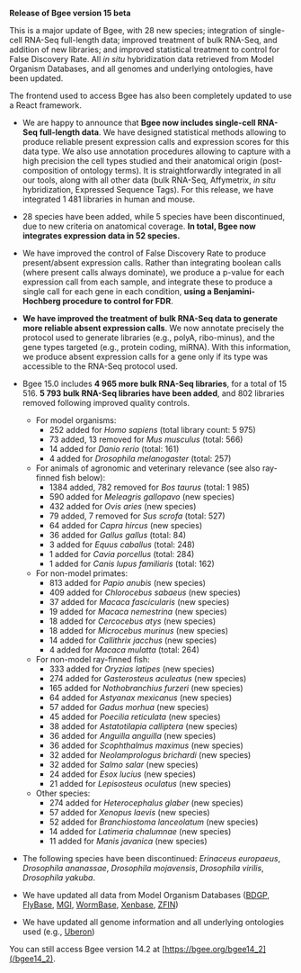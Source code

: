 **Release of Bgee version 15 beta**

This is a major update of Bgee, with 28 new species; integration of
single-cell RNA-Seq full-length data; improved treatment of bulk
RNA-Seq, and addition of new libraries; and improved statistical
treatment to control for False Discovery Rate. All *in situ*
hybridization data retrieved from Model Organism Databases, and all
genomes and underlying ontologies, have been updated.

The frontend used to access Bgee has also been completely updated to use a React framework.

* We are happy to announce that
**Bgee now includes single-cell RNA-Seq full-length data**.
We have designed statistical methods allowing to produce
reliable present expression calls and expression scores for this
data type. We also use annotation procedures allowing to capture
with a high precision the cell types studied and their anatomical
origin (post-composition of ontology terms). It is
straightforwardly integrated in all our tools, along with all
other data (bulk RNA-Seq, Affymetrix, <i>in situ</i>
hybridization, Expressed Sequence Tags). For this release, we have
integrated 1 481 libraries in human and mouse.

* 28 species have been added, while 5 species have been
discontinued, due to new criteria on anatomical coverage.
**In total, Bgee now integrates expression data in 52 species.**
* We have improved the control of False Discovery Rate to produce
present/absent expression calls. Rather than integrating boolean
calls (where present calls always dominate), we produce a p-value
for each expression call from each sample, and integrate these to
produce a single call for each gene in each condition,
**using a Benjamini-Hochberg procedure to control for FDR**.
* **We have improved the treatment of bulk RNA-Seq data to generate more reliable absent expression calls**.
We now annotate precisely the protocol used to generate
libraries (e.g., polyA, ribo-minus), and the gene types targeted
(e.g., protein coding, miRNA). With this information, we produce
absent expression calls for a gene only if its type was accessible
to the RNA-Seq protocol used.
* Bgee 15.0 includes **4 965 more bulk RNA-Seq libraries**, for a total of 15 516. **5 793 bulk RNA-Seq libraries have been added**, and 802 libraries removed following improved quality controls.
    * For model organisms:
        * 252 added for *Homo sapiens* (total library count: 5 975)
        * 73 added, 13 removed for *Mus musculus* (total: 566)
        * 14 added for *Danio rerio* (total: 161)
        * 4 added for *Drosophila melanogaster* (total: 257)
    * For animals of agronomic and veterinary relevance (see also ray-finned fish below):
        * 1384 added, 782 removed for *Bos taurus* (total: 1 985)
        * 590 added for *Meleagris gallopavo* (new species)
        * 432 added for *Ovis aries* (new species)
        * 79 added, 7 removed for *Sus scrofa* (total: 527)
        * 64 added for *Capra hircus* (new species)
        * 36 added for *Gallus gallus* (total: 84)
        * 3 added for *Equus caballus* (total: 248)
        * 1 added for *Cavia porcellus* (total: 284)
        * 1 added for *Canis lupus familiaris* (total: 162)
    * For non-model primates:
        * 813 added for *Papio anubis* (new species)
        * 409 added for *Chlorocebus sabaeus* (new species)
        * 37 added for *Macaca fascicularis* (new species)
        * 19 added for *Macaca nemestrina* (new species)
        * 18 added for *Cercocebus atys* (new species)
        * 18 added for *Microcebus murinus* (new species)
        * 14 added for *Callithrix jacchus* (new species)
        * 4 added for *Macaca mulatta* (total: 264)
    * For non-model ray-finned fish:
        * 333 added for *Oryzias latipes* (new species)
        * 274 added for *Gasterosteus aculeatus* (new species)
        * 165 added for *Nothobranchius furzeri* (new species)
        * 64 added for *Astyanax mexicanus* (new species)
        * 57 added for *Gadus morhua* (new species)
        * 45 added for *Poecilia reticulata* (new species)
        * 38 added for *Astatotilapia calliptera* (new species)
        * 36 added for *Anguilla anguilla* (new species)
        * 36 added for *Scophthalmus maximus* (new species)
        * 32 added for *Neolamprologus brichardi* (new species)
        * 32 added for *Salmo salar* (new species)
        * 24 added for *Esox lucius* (new species)
        * 21 added for *Lepisosteus oculatus* (new species)
    * Other species:
        * 274 added for *Heterocephalus glaber* (new species)
        * 57 added for *Xenopus laevis* (new species)
        * 52 added for *Branchiostoma lanceolatum* (new species)
        * 14 added for *Latimeria chalumnae* (new species)
        * 11 added for *Manis javanica* (new species)

* The following species have been discontinued:
    *Erinaceus europaeus*, *Drosophila ananassae*,
    *Drosophila mojavensis*, *Drosophila virilis*,
    *Drosophila yakuba*.

* We have updated all data from Model Organism Databases ([BDGP](https://insitu.fruitfly.org/), [FlyBase](https://flybase.org/), [MGI](http://www.informatics.jax.org/expression.shtml), [WormBase](https://wormbase.org/), [Xenbase](http://www.xenbase.org/), [ZFIN](https://zfin.org/))

* We have updated all genome information and all underlying ontologies used (e.g., [Uberon](http://uberon.org/))

You can still access Bgee version 14.2 at [https://bgee.org/bgee14_2](/bgee14_2).
